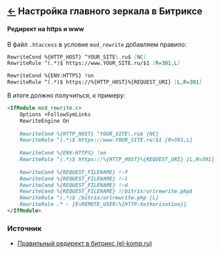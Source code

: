 [&larr;](readme.md "1С-Битрикс") Настройка главного зеркала в Битриксе
----------------------------------------------------------------------

#### Редирект на https и www

В файл `.htaccess` в условие `mod_rewrite` добавляем правило:

```markdown
RewriteCond %{HTTP_HOST} ^YOUR_SITE\.ru$ [NC]
RewriteRule ^(.*)$ https://www.YOUR_SITE.ru/$1 [R=301,L]

RewriteCond %{ENV:HTTPS} !on
RewriteRule ^(.*)$ https://%{HTTP_HOST}%{REQUEST_URI} [L,R=301]
```

В итоге должно получиться, к примеру:

```markdown
<IfModule mod_rewrite.c>
    Options +FollowSymLinks
    RewriteEngine On
    
    RewriteCond %{HTTP_HOST} ^YOUR_SITE\.ru$ [NC]
    RewriteRule ^(.*)$ https://www.YOUR_SITE.ru/$1 [R=301,L]
    
    RewriteCond %{ENV:HTTPS} !on
    RewriteRule ^(.*)$ https://%{HTTP_HOST}%{REQUEST_URI} [L,R=301]
    
    RewriteCond %{REQUEST_FILENAME} !-f
    RewriteCond %{REQUEST_FILENAME} !-l
    RewriteCond %{REQUEST_FILENAME} !-d
    RewriteCond %{REQUEST_FILENAME} !/bitrix/urlrewrite.php$
    RewriteRule ^(.*)$ /bitrix/urlrewrite.php [L]
    RewriteRule .* - [E=REMOTE_USER:%{HTTP:Authorization}]
</IfModule>
```

### Источник

- [Правильный редирект в битрикс (el-komp.ru)](https://www.el-komp.ru/pravilnyj-redirekt-v-bitriks.html)